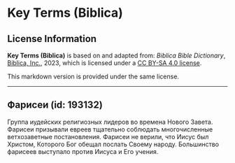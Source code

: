 # Key Terms (Biblica)

## License Information

**Key Terms (Biblica)** is based on and adapted from: _Biblica Bible Dictionary_, [Biblica, Inc.](https://www.biblica.com/), 2023, which is licensed under a [CC BY-SA 4.0 license](https://creativecommons.org/licenses/by-sa/4.0/legalcode.en).

This markdown version is provided under the same license.



--------------------------------

## Фарисеи (id: 193132)

Группа иудейских религиозных лидеров во времена Нового Завета. Фарисеи призывали евреев тщательно соблюдать многочисленные ветхозаветные постановления. Фарисеи не верили, что Иисус был Христом, Которого Бог обещал послать Своему народу. Большинство фарисеев выступало против Иисуса и Его учения.


